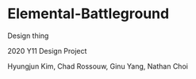 # Elemental-Battleground
Design thing


2020 Y11 Design Project

Hyungjun Kim, Chad Rossouw, Ginu Yang, Nathan Choi
